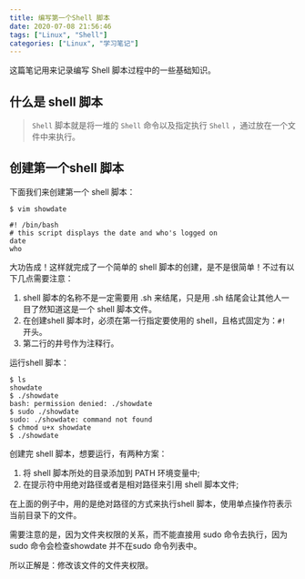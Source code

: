 ```yaml
---
title: 编写第一个Shell 脚本
date: 2020-07-08 21:56:46
tags: ["Linux", "Shell"]
categories: ["Linux", "学习笔记"]
---
```


这篇笔记用来记录编写 Shell 脚本过程中的一些基础知识。

<!-- more -->

## 什么是 shell 脚本

> `Shell` 脚本就是将一堆的 `Shell` 命令以及指定执行 `Shell` ，通过放在一个文件中来执行。

## 创建第一个shell 脚本

下面我们来创建第一个 shell 脚本：
```
$ vim showdate

#! /bin/bash
# this script displays the date and who's logged on
date
who
```
大功告成！这样就完成了一个简单的 shell 脚本的创建，是不是很简单！不过有以下几点需要注意：
1. shell 脚本的名称不是一定需要用 .sh 来结尾，只是用 .sh 结尾会让其他人一目了然知道这是一个 shell 脚本文件。
2. 在创建shell 脚本时，必须在第一行指定要使用的 shell，且格式固定为：`#! `开头。
3. 第二行的井号作为注释行。

运行shell 脚本：
```
$ ls
showdate
$ ./showdate
bash: permission denied: ./showdate
$ sudo ./showdate
sudo: ./showdate: command not found
$ chmod u+x showdate
$ ./showdate
```
创建完 shell 脚本，想要运行，有两种方案：
1. 将 shell 脚本所处的目录添加到 PATH 环境变量中;
2. 在提示符中用绝对路径或者是相对路径来引用 shell 脚本文件;

在上面的例子中，用的是绝对路径的方式来执行shell 脚本，使用单点操作符表示当前目录下的文件。

需要注意的是，因为文件夹权限的关系，而不能直接用 sudo 命令去执行，因为sudo 命令会检查showdate 并不在sudo 命令列表中。

所以正解是：修改该文件的文件夹权限。
